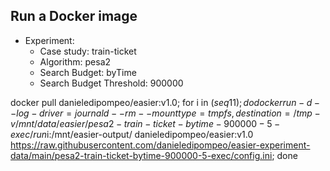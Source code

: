 
## Run a Docker image

 - Experiment: 
   - Case study: train-ticket
   - Algorithm: pesa2
   - Search Budget: byTime
   - Search Budget Threshold: 900000

docker pull danieledipompeo/easier:v1.0; for i in $(seq 1 1); do docker run -d --log-driver=journald --rm --mount type=tmpfs,destination=/tmp -v /mnt/data/easier/pesa2-train-ticket-bytime-900000-5-exec/run$i:/mnt/easier-output/ danieledipompeo/easier:v1.0 https://raw.githubusercontent.com/danieledipompeo/easier-experiment-data/main/pesa2-train-ticket-bytime-900000-5-exec/config.ini; done

